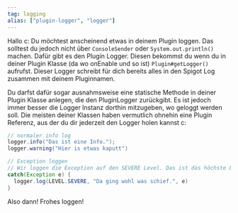 ```yaml
---
tag: logging
alias: ["plugin-logger", "logger"]
---
```


Hallo c:
Du möchtest anscheinend etwas in deinem Plugin loggen.
Das solltest du jedoch nicht über `ConsoleSender` oder `System.out.println()` machen.
Dafür gibt es den Plugin Logger. Diesen bekommst du wenn du in deiner Plugin Klasse (da wo onEnable und so ist) `Plugin#getLogger()` aufrufst.
Dieser Logger schreibt für dich bereits alles in den Spigot Log zusammen mit deinem Pluginnamen.

Du darfst dafür sogar ausnahmsweise eine statische Methode in deiner Plugin Klasse anlegen, die den PluginLogger zurückgibt. Es ist jedoch immer besser die Logger Instanz dorthin mitzugeben, wo geloggt werden soll. Die meisten deiner Klassen haben vermutlich ohnehin eine Plugin Referenz, aus der du dir jederzeit den Logger holen kannst c:

```java
// normaler info log
logger.info("Das ist eine Info.");
logger.warning("Hier is etwas kaputt")

// Exception loggen
// Wir loggen die Exception auf den SEVERE Level. Das ist das höchste Level. Das benutzt man für kritische Fehler. Weniger kritische Fehler sollten mit WARNING geloggt werden.
catch(Exception e) {
  logger.log(LEVEL.SEVERE, "Da ging wohl was schief.", e)
}
```

Also dann! Frohes loggen!
